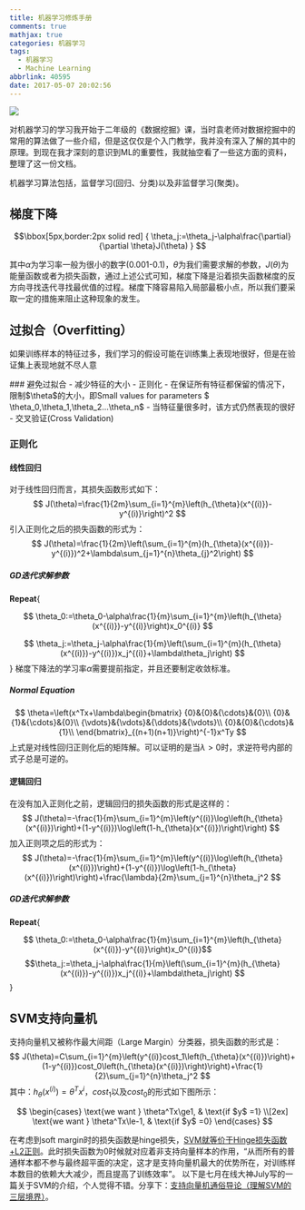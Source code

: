 ```yaml
---
title: 机器学习修炼手册
comments: true
mathjax: true
categories: 机器学习
tags:
  - 机器学习
  - Machine Learning
abbrlink: 40595
date: 2017-05-07 20:02:56
---
```


![](http://oofx6tpf6.bkt.clouddn.com/ML.jpg)

<p id="div-border-left-green">对机器学习的学习我开始于二年级的《数据挖掘》课，当时袁老师对数据挖掘中的常用的算法做了一些介绍，但是这仅仅是个入门教学，我并没有深入了解的其中的原理。到现在我才深刻的意识到ML的重要性，我就抽空看了一些这方面的资料，整理了这一份文档。</p>

<!--more-->

机器学习算法包括，<span id="inline-red">监督学习</span>(回归、分类)以及<span id="inline-red">非监督学习</span>(聚类)。


## 梯度下降

$$\bbox[5px,border:2px solid red]
{
	\theta_j:=\theta_j-\alpha\frac{\partial}{\partial \theta}J(\theta)
}
$$

其中$\alpha$为学习率一般为很小的数字(0.001-0.1)，$\theta$为我们需要求解的参数，$J(\theta)$为能量函数或者为损失函数，通过上述公式可知，梯度下降是沿着损失函数梯度的反方向寻找迭代寻找最优值的过程。梯度下降容易陷入局部最极小点，所以我们要采取一定的措施来阻止这种现象的发生。

## 过拟合（Overfitting）
<p id ="div-border-left-red">如果训练样本的特征过多，我们学习的假设可能在训练集上表现地很好，但是在验证集上表现地就不尽人意</p>
### 避免过拟合
- 减少特征的大小
- 正则化
    - 在保证所有特征都保留的情况下，限制$\theta$的大小，即Small values for parameters $ \theta_0,\theta_1,\theta_2...\theta_n$
    - 当特征量很多时，该方式仍然表现的很好
- 交叉验证(Cross Validation)

### 正则化

#### 线性回归
对于线性回归而言，其损失函数形式如下：
$$
	J(\theta)=\frac{1}{2m}\sum_{i=1}^{m}\left(h_{\theta}(x^{(i)})-y^{(i)}\right)^2
$$
引入正则化之后的损失函数的形式为：
$$
	J(\theta)=\frac{1}{2m}\left(\sum_{i=1}^{m}(h_{\theta}(x^{(i)})-y^{(i)})^2+\lambda\sum_{j=1}^{n}\theta_{j}^2\right)
$$
##### GD迭代求解参数
**Repeat**{

$$
	\theta_0:=\theta_0-\alpha\frac{1}{m}\sum_{i=1}^{m}\left(h_{\theta}(x^{(i)})-y^{(i)}\right)x_0^{(i)}
$$

$$
	\theta_j:=\theta_j-\alpha\frac{1}{m}\left(\sum_{i=1}^{m}(h_{\theta}(x^{(i)})-y^{(i)})x_j^{(i)}+\lambda\theta_j\right)
$$
}
梯度下降法的学习率$\alpha$需要提前指定，并且还要制定收敛标准。
##### Normal Equation
$$
\theta=\left(x^Tx+\lambda\begin{bmatrix}
{0}&{0}&{\cdots}&{0}\\
{0}&{1}&{\cdots}&{0}\\
{\vdots}&{\vdots}&{\ddots}&{\vdots}\\
{0}&{0}&{\cdots}&{1}\\
\end{bmatrix}_{(n+1)(n+1)}\right)^{-1}x^Ty
$$
上式是对线性回归正则化后的矩阵解。可以证明的是当$\lambda>0$时，求逆符号内部的式子总是可逆的。

#### 逻辑回归
在没有加入正则化之前，逻辑回归的损失函数的形式是这样的：
$$
J(\theta)=-\frac{1}{m}\sum_{i=1}^{m}\left(y^{(i)}\log\left(h_{\theta}(x^{(i)})\right)+(1-y^{(i)})\log\left(1-h_{\theta}(x^{(i)})\right)\right)
$$
加入正则项之后的形式为：
$$
J(\theta)=-\frac{1}{m}\sum_{i=1}^{m}\left(y^{(i)}\log\left(h_{\theta}(x^{(i)})\right)+(1-y^{(i)})\log\left(1-h_{\theta}(x^{(i)})\right)\right)+\frac{\lambda}{2m}\sum_{j=1}^{n}\theta_j^2
$$

##### GD迭代求解参数
**Repeat**{

$$
\theta_0:=\theta_0-\alpha\frac{1}{m}\sum_{i=1}^{m}\left(h_{\theta}(x^{(i)})-y^{(i)}\right)x_0^{(i)}$$
$$\theta_j:=\theta_j-\alpha\frac{1}{m}\left(\sum_{i=1}^{m}(h_{\theta}(x^{(i)})-y^{(i)})x_j^{(i)}+\lambda\theta_j\right)
$$
}

## SVM支持向量机

支持向量机又被称作最大间距（Large Margin）分类器，损失函数的形式是：
$$
J(\theta)=C\sum_{i=1}^{m}\left(y^{(i)}cost_1\left(h_{\theta}(x^{(i)})\right)+(1-y^{(i)})cost_0\left(h_{\theta}(x^{(i)})\right)\right)+\frac{1}{2}\sum_{j=1}^{n}\theta_j^2
$$
其中：$h_{\theta}(x^{(i)})=\theta^Tx^{i}$，$cost_1$以及$cost_0$的形式如下图所示：

$$
\begin{cases}
\text{we want } \theta^Tx\ge1,  & \text{if $y$ =1} \\[2ex]
\text{we want } \theta^Tx\le-1,  & \text{if $y$ =0}
\end{cases}
$$

在考虑到soft margin时的损失函数是hinge损失，[SVM就等价于Hinge损失函数+L2正则](http://breezedeus.github.io/2015/07/12/breezedeus-svm-is-hingeloss-with-l2regularization.html)。此时损失函数为0时候就对应着非支持向量样本的作用，“从而所有的普通样本都不参与最终超平面的决定，这才是支持向量机最大的优势所在，对训练样本数目的依赖大大减少，而且提高了训练效率”。
以下是七月在线大神July写的一篇关于SVM的介绍，个人觉得不错。分享下：[支持向量机通俗导论（理解SVM的三层境界）](https://coding.net/s/f03e79be-8200-46bb-b714-7bb4ef70c391)。

